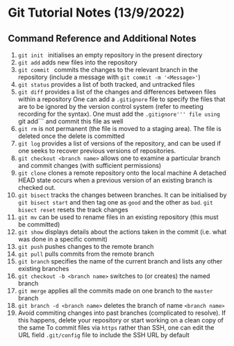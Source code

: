 # Git Tutorial Notes (13/9/2022)

## Command Reference and Additional Notes
 1. ```git init ``` initialises an empty repository in the present directory
 2. ```git add``` adds new files into the repository
 3. ```git commit ``` commits the changes to the relevant branch in the repository (include a message with ```git commit -m '<Message>'```)
 4. ```git status``` provides a list of both tracked, and untracked files
 5. ```git diff``` provides a list of the changes and differences between files within a repository
 One can add a ```.gitignore``` file to specify the files that are to be ignored by the version control system (refer to meeting recording for the syntax). One must add the ```.gitignore''' file using ```git add```  and commit this file as well
6. ```git rm``` is not permanent (the file is moved to a staging area). The file is deleted once the delete is committed
7. ```git log``` provides a list of versions of the repository, and can be used if one seeks to recover previous versions of repositories.
8. ```git checkout <branch name>``` allows one to examine a particular branch and commit changes (with sufficient permissions)
9. ```git clone``` clones a remote repository onto the local machine
A detached HEAD state occurs when a previous version of an existing branch is checked out.
10. ```git bisect``` tracks the changes between branches. It can be initialised by ```git bisect start``` and then tag one as ```good``` and the other as ```bad```. ```git bisect reset``` resets the track changes
11. ```git mv``` can be used to rename files in an existing repository (this must be committed)
12. ```git show``` displays details about the actions taken in the commit (i.e. what was done in a specific commit)
13. ```git push``` pushes changes to the remote branch
14. ```git pull``` pulls commits from the remote branch
15. ```git branch``` specifies the name of the current branch and lists any other existing branches
16. ```git checkout -b <branch name>``` switches to (or creates) the named branch
17. ```git merge``` applies all the commits made on one branch to the ```master``` branch
18. ```git branch -d <branch name>``` deletes the branch of name ```<branch name>```
19. Avoid commiting changes into past branches (complicated to resolve). If this happens, delete your repository or start working on a clean copy of the same
To commit files via ```https``` rather than SSH, one can edit the URL field ```.git/config``` file to include the SSH URL by default
